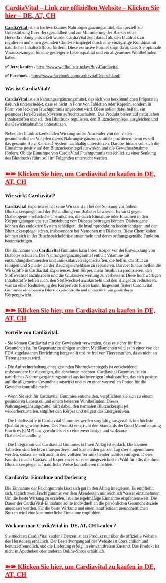 <h2><span style="color: #ff0000;"><a style="color: #ff0000;" href="https://www.wellholistic.today/Buy-Cardiavital"><span style="font-family: Georgia;"><strong>CardiaVital&nbsp;</strong><strong>&ndash; Link zur offiziellen Website &ndash; Klicken Sie hier</strong><strong>&nbsp;&ndash;&nbsp;</strong><strong>DE, AT, CH</strong></span></a></span></h2>
<p><span style="font-family: Georgia;"><strong><a href="https://www.wellholistic.today/de/cardiavital-fruchtgummies/">CardiaVital</a></strong><a href="https://www.wellholistic.today/de/cardiavital-fruchtgummies/">&nbsp;</a>ist ein hochwirksames Nahrungserg&auml;nzungsmittel, das speziell zur Unterst&uuml;tzung Ihrer Herzgesundheit und zur Minimierung des Risikos einer Herzerkrankung entwickelt wurde. CardiaVital zielt darauf ab, den Blutdruck zu regulieren und einen gesunden Cholesterinspiegel durch eine einzigartige Kombination nat&uuml;rlicher Inhaltsstoffe zu f&ouml;rdern. Diese exklusive Formel sorgt daf&uuml;r, dass Sie optimale Voraussetzungen f&uuml;r eine gesteigerte Lebensqualit&auml;t und ein allgemeines Wohlbefinden haben.</span></p>
<p><span style="font-family: Georgia;"><strong>✅&nbsp;</strong><strong>Jetzt kaufen -&nbsp;</strong><a href="https://www.wellholistic.today/Buy-Cardiavital" target="_blank">https://www.wellholistic.today/Buy-Cardiavital</a></span></p>
<p><span style="font-family: Georgia;"><strong>✅ Facebook -&nbsp;</strong><a href="https://www.facebook.com/cardiavitalDeutschland/" target="_blank">https://www.facebook.com/cardiavitalDeutschland/</a></span></p>
<h3><strong><span style="font-family: Georgia;">Was ist CardiaVital?</span></strong></h3>
<p><span style="font-family: Georgia;"><strong>CardiaVital</strong>&nbsp;ist ein Nahrungserg&auml;nzungsmittel, das sich von herk&ouml;mmlichen Pr&auml;paraten dadurch unterscheidet, dass es nicht in Form von Tabletten oder Kapseln, sondern in Form von leckeren Fruchtgummis angeboten wird. Diese sollen dabei helfen, ein gesundes Herz-Kreislauf-System aufrechtzuerhalten. Das Produkt basiert auf nat&uuml;rlichen Inhaltsstoffen und soll den Blutdruck regulieren, den Blutzuckerspiegel ausgleichen und die Gewichtsabnahme unterst&uuml;tzen.<strong><br /></strong></span></p>
<p><span style="font-family: Georgia;">Neben der blutdrucksenkenden Wirkung sollen Anwender von den vielen gesundheitlichen Vorteilen dieses Nahrungserg&auml;nzungsmittels profitieren, denn es soll das gesamte Herz-Kreislauf-System nachhaltig unterst&uuml;tzen. Dar&uuml;ber hinaus soll sich die Einnahme positiv auf den Blutzuckerspiegel auswirken und die Gewichtsabnahme f&ouml;rdern. Ob die Einnahme von CardiaVital Fruchtgummis tats&auml;chlich zu einer Senkung des Blutdrucks f&uuml;hrt, soll im Folgenden untersucht werden.</span></p>
<h2><span style="color: #ff0000;"><a style="color: #ff0000;" href="https://www.wellholistic.today/Buy-Cardiavital"><strong><span style="font-family: Georgia;">➽➽ Klicken Sie hier, um Cardiavital zu kaufen in DE, AT, CH</span></strong></a></span></h2>
<h3><strong><span style="font-family: Georgia;">Wie wirkt Cardiavital?</span></strong></h3>
<p><span style="font-family: Georgia;"><strong>Cardiavital</strong>&nbsp;Experiences hat seine Wirksamkeit bei der Senkung von hohem Blutzuckerspiegel und der Behandlung von Diabetes bewiesen. Es wirkt gegen Diabetogene &ndash; sch&auml;dliche Chemikalien, die durch Einnahme oder Einatmen in den K&ouml;rper gelangen und zur Entstehung von Diabetes beitragen k&ouml;nnen. Diabetogene k&ouml;nnen das endokrine System sch&auml;digen, die Insulinproduktion beeintr&auml;chtigen und den Blutzuckerspiegel st&ouml;ren, insbesondere bei Menschen mit Diabetes. Diese Chemikalien k&ouml;nnen sich in der Bauchspeicheldr&uuml;se ansammeln und deren ordnungsgem&auml;&szlig;e Funktion beeintr&auml;chtigen.</span></p>
<p><span style="font-family: Georgia;">Die Einnahme von&nbsp;<strong>Cardiavital</strong>&nbsp;Gummies kann Ihren K&ouml;rper vor der Entwicklung von Diabetes sch&uuml;tzen. Das Nahrungserg&auml;nzungsmittel enth&auml;lt Vitamine mit entz&uuml;ndungshemmenden und antioxidativen Eigenschaften, die helfen, das Blut zu reinigen und Sch&auml;den an der Bauchspeicheldr&uuml;se zu reparieren. Dar&uuml;ber hinaus helfen die Wirkstoffe in Cardiavital Experiences dem K&ouml;rper, mehr Insulin zu produzieren, den Stoffwechsel anzukurbeln und die Glukoseverwertung zu verbessern. Diese hochwertigen Inhaltsstoffe helfen auch, den Stoffwechsel anzukurbeln und den Hunger zu reduzieren, was zu einer Reduzierung des K&ouml;rperfetts f&uuml;hren kann. Insgesamt f&ouml;rdert Cardiavital Gummies eine bessere Blutzuckerkontrolle und unterst&uuml;tzt ein ges&uuml;nderes K&ouml;rpergewicht.<br /></span></p>
<h2><span style="color: #ff0000;"><a style="color: #ff0000;" href="https://www.wellholistic.today/Buy-Cardiavital"><strong><span style="font-family: Georgia;">➽➽ Klicken Sie hier, um Cardiavital zu kaufen in DE, AT, CH</span></strong></a></span></h2>
<h3><strong><span style="font-family: Georgia;">Vorteile von Cardiavital:</span></strong></h3>
<p><span style="font-family: Georgia;">- Sie k&ouml;nnen Cardiavital mit der Gewissheit verwenden, dass es sicher f&uuml;r Ihre Gesundheit ist. Im Gegensatz zu einigen anderen Medikamenten wird es in einer von der FDA zugelassenen Einrichtung hergestellt und ist frei von Tierversuchen, da es nicht an Tieren getestet wird.<br /></span></p>
<p><span style="font-family: Georgia;">- Die Aufrechterhaltung eines gesunden Blutzuckerspiegels ist entscheidend, insbesondere f&uuml;r diejenigen, die abnehmen m&ouml;chten. Cardiavital Gummies ist ein nat&uuml;rliches Nahrungserg&auml;nzungsmittel aus hochwertigen Inhaltsstoffen, das sich positiv auf die allgemeine Gesundheit auswirkt und es zu einer wertvollen Option f&uuml;r die Gewichtskontrolle macht.<br /></span></p>
<p><span style="font-family: Georgia;">- Wenn Sie sich f&uuml;r Cardiavital Gummies entscheiden, verpflichten Sie sich zu einem ges&uuml;nderen Lebensstil und einem besseren Wohlbefinden. Dieses Nahrungserg&auml;nzungsmittel hilft dabei, den normalen Blutzuckerspiegel wiederherzustellen, entgiftet den K&ouml;rper und steigert das Energieniveau.<br /></span></p>
<p><span style="font-family: Georgia;">- Die Inhaltsstoffe in Cardiavital Gummies werden sorgf&auml;ltig ausgew&auml;hlt, um h&ouml;chste Qualit&auml;t zu gew&auml;hrleisten. Das Produkt entspricht den Standards der Good Manufacturing Practices (GMP) und gew&auml;hrleistet so eine zuverl&auml;ssige und wirksame Diabetesbehandlung.<br /></span></p>
<p><span style="font-family: Georgia;">- Die Integration von Cardiavital Gummies in Ihren Alltag ist einfach. Die kleinen Tabletten sind leicht zu transportieren und k&ouml;nnen den ganzen Tag &uuml;ber eingenommen werden, sodass sie sich auch in den vollsten Terminkalender nahtlos einf&uuml;gen. Dieser Komfort macht Cardiavital Experiences zu einer ausgezeichneten Wahl f&uuml;r alle, die ihren Blutzuckerspiegel auf nat&uuml;rliche Weise kontrollieren m&ouml;chten.</span></p>
<h3><strong><span style="font-family: Georgia;">Cardiavita&nbsp;&nbsp;Einnahme und Dosierung</span></strong></h3>
<p><span style="font-family: Georgia;">Die Einnahme der Fruchtgummis l&auml;sst sich gut in den Alltag integrieren. Es empfiehlt sich, t&auml;glich zwei Fruchtgummis vor dem Abendessen mit reichlich Wasser einzunehmen. Um die beste Wirkung zu erzielen, ist eine regelm&auml;&szlig;ige Einnahme empfehlenswert. Die Dauer der CardiaVital-Einnahme sollte individuell an die pers&ouml;nlichen Gesundheitsziele angepasst werden. F&uuml;r die beste Wirkung und einen langfristigen gesundheitlichen Nutzen wird eine kontinuierliche Einnahme empfohlen.</span></p>
<h3><strong><span style="font-family: Georgia;">Wo kann man CardiaVital in&nbsp;&nbsp;DE, AT, CH&nbsp;kaufen ?</span></strong></h3>
<p><span style="font-family: Georgia;">Sie m&ouml;chten CardiaVital kaufen? Derzeit ist das Produkt nur &uuml;ber die offizielle Website des Herstellers erh&auml;ltlich. Der Bestellvorgang auf der Website ist &uuml;bersichtlich und benutzerfreundlich, und die Lieferung erfolgt in einwandfreiem Zustand. Das Produkt ist nicht in Apotheken oder anderen Online-Shops erh&auml;ltlich.</span></p>
<h2><span style="color: #ff0000;"><strong><a style="color: #ff0000;" href="https://www.wellholistic.today/Buy-Cardiavital"><span style="font-family: Georgia;">➽➽ Klicken Sie hier, um Cardiavital zu kaufen in DE, AT, CH</span></a></strong></span></h2>
